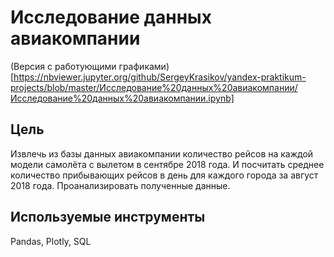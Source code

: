 # Исследование данных авиакомпании
(Версия с работующими графиками)[https://nbviewer.jupyter.org/github/SergeyKrasikov/yandex-praktikum-projects/blob/master/Исследование%20данных%20авиакомпании/Исследование%20данных%20авиакомпании.ipynb]
## Цель
Извлечь из базы данных авиакомпании количество рейсов на каждой модели самолёта с вылетом в сентябре 2018 года. И посчитать среднее количество прибывающих рейсов в день для каждого города за август 2018 года. Проанализировать полученные данные.

## Используемые инструменты
Pandas, Plotly, SQL
